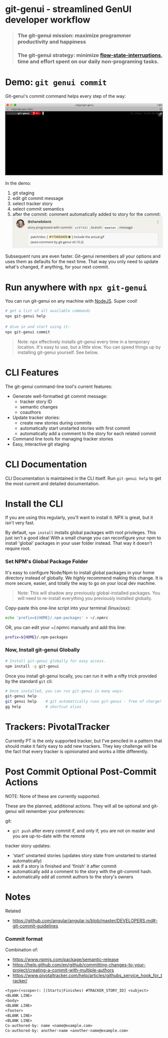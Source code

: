# git-genui - streamlined GenUI developer workflow

> ### The git-genui mission: maximize programmer productivity and happiness
> ### The git-genui strategy: minimize [flow-state-interruptions](https://stackoverflow.blog/2018/09/10/developer-flow-state-and-its-impact-on-productivity/), time and effort spent on our daily non-programing tasks.

# Demo: `git genui commit`

Git-genui's commit command helps every step of the way:

![animation showing 'git genui commit' in action](https://github.com/generalui/git-genui/raw/master/doc-assets/git-genui.gif)

In the demo:

1. git staging
2. edit git commit message
3. select tracker story
4. select commit semantics
5. after the commit: comment automatically added to story for the commit:
  ![comment automatically added with commit details](https://github.com/generalui/git-genui/raw/master/doc-assets/auto-comment.png)

Subsequent runs are even faster. Git-genui remembers all your options and uses them as defaults for the next time. That way you only need to update what's changed, if anything, for your next commit.

# Run anywhere with `npx git-genui`

You can run git-genui on any machine with [NodeJS](https://nodejs.org/en/download/). Super cool!

```bash
# get a list of all available commands
npx git-genui help

# dive in and start using it:
npx git-genui commit
```

> Note: npx effectively installs git-genui every time in a temporary location. It's easy to use, but a little slow. You can speed things up by installing git-genui yourself. See below.

# CLI Features

The git-genui command-line tool's current features:

* Generate well-formatted git commit message:
  * tracker story ID
  * semantic changes
  * coauthors
* Update tracker stories:
  * create new stories during commits
  * automatically start unstarted stories with first commit
  * automatically add a comment to the story for each related commit
* Command line tools for managing tracker stories
* Easy, interactive git staging

# CLI Documentation

CLI Documentation is maintained in the CLI itself. Run `git-genui help` to get the most current and detailed documentation.

# Install the CLI

If you are using this regularly, you'll want to install it. NPX is great, but it isn't very fast.

By default, `npm install` installs global packages with root privileges. This just isn't a good idea! With a small change you can reconfigure your npm to install 'global' packages in your user folder instead. That way it doesn't require root.



### Set NPM's Global Package Folder

It's easy to configure Node/Npm to install global packages in your home directory instead of globally. We *highly* recommend making this change. It is more secure, easier, and totally the way to go on your local dev machine.

> Note: This will shadow any previously global-installed packages. You will need to re-install everything you previously installed globally.

Copy-paste this one-line script into your terminal (linux/osx):

```bash
echo 'prefix=${HOME}/.npm-packages' > ~/.npmrc
```

OR, you can edit your ~/.npmrc manually and add this line:

```bash
prefix=${HOME}/.npm-packages
```

### Now, Install git-genui Globally

```bash
# Install git-genui globally for easy access.
npm install -g git-genui
```

Once you install git-genui locally, you can run it with a nifty trick provided by the standard `git` cli:

```bash
# Once installed, you can run git-genui in many ways:
git-genui help
git genui help    # git automatically runs git-genui - free of charge!
gg help           # shortcut alias
```


# Trackers: PivotalTracker

Currently PT is the only supported tracker, but I've penciled in a pattern that should make it fairly easy to add new trackers. They key challenge will be the fact that every tracker is opinionated and works a little differently.

# Post Commit Optional Post-Commit Actions

NOTE: None of these are currently supported.

These are the planned, additional actions. They will all be optional and git-genui will remember your preferences:

git:
* `git push` after every commit if, and only if, you are not on master and you are up-to-date with the remote

tracker story updates:
* 'start' unstarted stories (updates story state from unstarted to started automatically)
* ask if a story is finished and 'finish' it after commit
* automatically add a comment to the story with the git-commit hash.
* automatically add all commit authors to the story's owners

# Notes

Related

* https://github.com/angular/angular.js/blob/master/DEVELOPERS.md#-git-commit-guidelines


### Commit format

Combination of:
* https://www.npmjs.com/package/semantic-release
* https://help.github.com/en/github/committing-changes-to-your-project/creating-a-commit-with-multiple-authors
* https://www.pivotaltracker.com/help/articles/githubs_service_hook_for_tracker/


```
<type>(<scope>): [(Starts|Finishes) #TRACKER_STORY_ID] <subject>
<BLANK LINE>
<body>
<BLANK LINE>
<footer>
<BLANK LINE>
<BLANK LINE>
Co-authored-by: name <name@example.com>
Co-authored-by: another-name <another-name@example.com>
```
